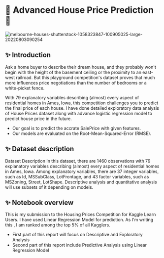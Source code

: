 # 🏡 Advanced House Price Prediction 🏡
![melbourne-houses-shutterstock-1058323847-100905025-large-20220803090254](https://user-images.githubusercontent.com/102011433/188757907-0d2e6c2e-5057-41cb-999c-3b7a8ca6c62f.jpg)


## ✨ Introduction

Ask a home buyer to describe their dream house, and they probably won't begin with the height of the basement ceiling or the proximity to an east-west railroad. But this playground competition's dataset proves that much more influences price negotiations than the number of bedrooms or a white-picket fence.

With 79 explanatory variables describing (almost) every aspect of residential homes in Ames, Iowa, this competition challenges you to predict the final price of each house.
I have done detailed exploratory data analysis of House Prices dataset along with advance logistic regression model to predict house price in the future.
- Our goal is to predict the accrate SalePrice with given features.
- Our models are evaluated on the Root-Mean-Squared-Error (RMSE).

## ✨ Dataset description
Dataset Description
In this dataset, there are 1460 observations with 79 explanatory variables describing (almost) every aspect of residential homes in Ames, Iowa. Among explanatory variables, there are 37 integer variables, such as Id, MSSubClass, LotFrontage, and 43 factor variables, such as MSZoning, Street, LotShape. Descriptive analysis and quantitative analysis will use subsets of it depending on models.

## ✨ Notebook overview
This is my submission to the Housing Prices Competition for Kaggle Learn Users. I have used Linear Regression Model for prediction. As I'm writing this , I am ranked among the top 5% of all Kagglers.
- First part of this report will focus on Descriptive and Exploratory Analysis
- Second part of this report include Predictive Analysis using Linear Regression Model

 

